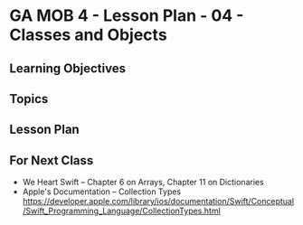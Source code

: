 # GA MOB 4 - Lesson Plan - 04 - Classes and Objects

## Learning Objectives


## Topics


## Lesson Plan



## For Next Class

* We Heart Swift – Chapter 6 on Arrays, Chapter 11 on Dictionaries
* Apple's Documentation – Collection Types  
<https://developer.apple.com/library/ios/documentation/Swift/Conceptual/Swift_Programming_Language/CollectionTypes.html>
